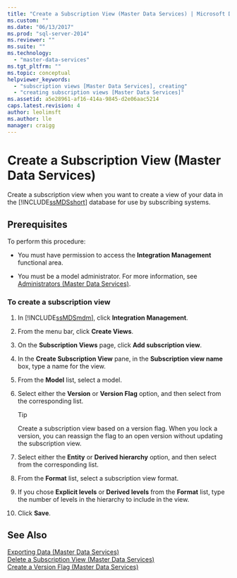 ```yaml
---
title: "Create a Subscription View (Master Data Services) | Microsoft Docs"
ms.custom: ""
ms.date: "06/13/2017"
ms.prod: "sql-server-2014"
ms.reviewer: ""
ms.suite: ""
ms.technology: 
  - "master-data-services"
ms.tgt_pltfrm: ""
ms.topic: conceptual
helpviewer_keywords: 
  - "subscription views [Master Data Services], creating"
  - "creating subscription views [Master Data Services]"
ms.assetid: a5e28961-af16-414a-9845-d2e06aac5214
caps.latest.revision: 4
author: leolimsft
ms.author: lle
manager: craigg
---
```

# Create a Subscription View (Master Data Services)
  Create a subscription view when you want to create a view of your data in the [!INCLUDE[ssMDSshort](../includes/ssmdsshort-md.md)] database for use by subscribing systems.  
  
## Prerequisites  
 To perform this procedure:  
  
-   You must have permission to access the **Integration Management** functional area.  
  
-   You must be a model administrator. For more information, see [Administrators &#40;Master Data Services&#41;](administrators-master-data-services.md).  
  
### To create a subscription view  
  
1.  In [!INCLUDE[ssMDSmdm](../includes/ssmdsmdm-md.md)], click **Integration Management**.  
  
2.  From the menu bar, click **Create Views**.  
  
3.  On the **Subscription Views** page, click **Add subscription view**.  
  
4.  In the **Create Subscription View** pane, in the **Subscription view name** box, type a name for the view.  
  
5.  From the **Model** list, select a model.  
  
6.  Select either the **Version** or **Version Flag** option, and then select from the corresponding list.  
  
    > [!TIP]  
    >  Create a subscription view based on a version flag. When you lock a version, you can reassign the flag to an open version without updating the subscription view.  
  
7.  Select either the **Entity** or **Derived hierarchy** option, and then select from the corresponding list.  
  
8.  From the **Format** list, select a subscription view format.  
  
9. If you chose **Explicit levels** or **Derived levels** from the **Format** list, type the number of levels in the hierarchy to include in the view.  
  
10. Click **Save**.  
  
## See Also  
 [Exporting Data &#40;Master Data Services&#41;](overview-exporting-data-master-data-services.md)   
 [Delete a Subscription View &#40;Master Data Services&#41;](delete-a-subscription-view-master-data-services.md)   
 [Create a Version Flag &#40;Master Data Services&#41;](create-a-version-flag-master-data-services.md)  
  
  
